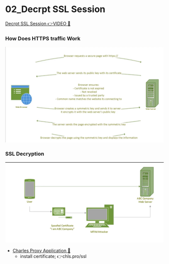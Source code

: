 # 02_Decrpt SSL Session

[Decrpt SSL Session 👉VIDEO &#128279;](https://codered.eccouncil.org/courseVideo/Kali-for-Penetration-Testers?lessonId=11d59f19-86fe-4680-a2fd-4bb22db0ee5f&finalAssessment=false)

### How Does HTTPS traffic Work

![](img/httptrafic.png)

### SSL Decryption

![](img/ssL.png)

- [Charles Proxy Application &#128279;](https://www.charlesproxy.com/download/latest-release/)
  - install certificate; 👉chls.pro/ssl
